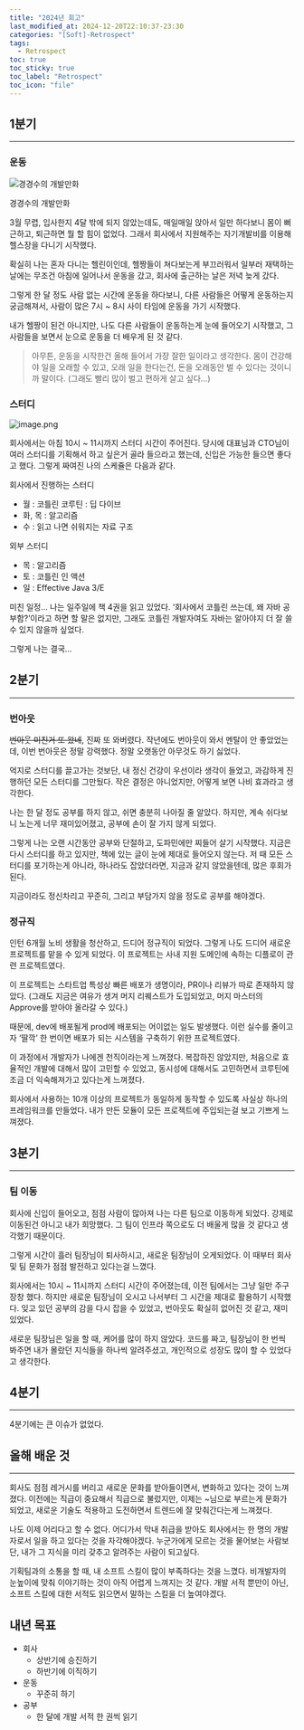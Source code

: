 ```yaml
---
title: "2024년 회고"
last_modified_at: 2024-12-20T22:10:37-23:30
categories: "[Soft]-Retrospect"
tags:
  - Retrospect
toc: true
toc_sticky: true
toc_label: "Retrospect"
toc_icon: "file"
---
```


## 1분기

---

### 운동

![경경수의 개발만화](https://prod-files-secure.s3.us-west-2.amazonaws.com/7966c971-416e-4e67-b7ee-3d13c62434fc/b8a14c25-118c-4cce-a1be-ab0632ae3f75/image.png)

경경수의 개발만화

3월 무렵, 입사한지 4달 밖에 되지 않았는데도, 매일매일 앉아서 일만 하다보니 몸이 뻐근하고, 퇴근하면 뭘 할 힘이 없었다. 그래서 회사에서 지원해주는 자기개발비를 이용해 헬스장을 다니기 시작했다.

확실히 나는 혼자 다니는 헬린이인데, 헬짱들이 쳐다보는게 부끄러워서 일부러 재택하는 날에는 무조건 아침에 일어나서 운동을 갔고, 회사에 출근하는 날은 저녁 늦게 갔다.

그렇게 한 달 정도 사람 없는 시간에 운동을 하다보니, 다른 사람들은 어떻게 운동하는지 궁금해져서, 사람이 많은 7시 ~ 8시 사이 타임에 운동을 가기 시작했다.

내가 헬짱이 된건 아니지만, 나도 다른 사람들이 운동하는게 눈에 들어오기 시작했고, 그 사람들을 보면서 눈으로 운동을 더 배우게 된 것 같다.

> 아무튼, 운동을 시작한건 올해 들어서 가장 잘한 일이라고 생각한다. 몸이 건강해야 일을 오래할 수 있고, 오래 일을 한다는건, 돈을 오래동안 벌 수 있다는 것이니까 말이다. (그래도 빨리 많이 벌고 편하게 살고 싶다…)
>

### 스터디

![image.png](https://prod-files-secure.s3.us-west-2.amazonaws.com/7966c971-416e-4e67-b7ee-3d13c62434fc/31bb2963-b401-4dde-926d-ee56f6ae59b3/image.png)

회사에서는 아침 10시 ~ 11시까지 스터디 시간이 주어진다. 당시에 대표님과 CTO님이 여러 스터디를 기획해서 하고 싶은거 골라 들으라고 했는데, 신입은 가능한 들으면 좋다고 했다. 그렇게 짜여진 나의 스케쥴은 다음과 같다.

회사에서 진행하는 스터디

- 월 : 코틀린 코루틴 : 딥 다이브
- 화, 목 : 알고리즘
- 수 : 읽고 나면 쉬워지는 자료 구조

외부 스터디

- 목 : 알고리즘
- 토 : 코틀린 인 액션
- 일 : Effective Java 3/E

미친 일정… 나는 일주일에 책 4권을 읽고 있었다. ‘회사에서 코틀린 쓰는데, 왜 자바 공부함?’이라고 하면 할 말은 없지만, 그래도 코틀린 개발자여도 자바는 알아야지 더 잘 쓸 수 있지 않을까 싶었다.

그렇게 나는 결국…

## 2분기

---

### 번아웃

~~번아웃 미친거 또 왔네~~, 진짜 또 와버렸다. 작년에도 번아웃이 와서 멘탈이 안 좋았었는데, 이번 번아웃은 정말 강력했다. 정말 오랫동안 아무것도 하기 싫었다.

억지로 스터디를 끌고가는 것보단, 내 정신 건강이 우선이라 생각이 들었고, 과감하게 진행하던 모든 스터디를 그만뒀다. 작은 결정은 아니었지만, 어떻게 보면 나비 효과라고 생각한다.

나는 한 달 정도 공부를 하지 않고, 쉬면 충분히 나아질 줄 알았다. 하지만, 계속 쉬다보니 노는게 너무 재미있어졌고, 공부에 손이 잘 가지 않게 되었다.

그렇게 나는 오랜 시간동안 공부와 단절하고, 도파민에만 찌들어 살기 시작했다. 지금은 다시 스터디를 하고 있지만, 책에 있는 글이 눈에 제대로 들어오지 않는다. 저 때 모든 스터디를 포기하는게 아니라, 하나라도 잡았더라면, 지금과 같지 않았을텐데, 많은 후회가 된다.

지금이라도 정신차리고 꾸준히, 그리고 부담가지 않을 정도로 공부를 해야겠다.

### 정규직

인턴 6개월 노비 생활을 청산하고, 드디어 정규직이 되었다. 그렇게 나도 드디어 새로운 프로젝트를 맡을 수 있게 되었다. 이 프로젝트는 사내 지원 도메인에 속하는 디플로이 관련 프로젝트였다.

이 프로젝트는 스타트업 특성상 빠른 배포가 생명이라, PR이나 리뷰가 따로 존재하지 않았다.
(그래도 지금은 여유가 생겨 머지 리퀘스트가 도입되었고, 머지 마스터의 Approve를 받아야 올라갈 수 있다.)

때문에, dev에 배포될게 prod에 배포되는 어이없는 일도 발생했다. 이런 실수를 줄이고자 ‘딸깍’ 한 번이면 배포가 되는 시스템을 구축하기 위한 프로젝트였다.

이 과정에서 개발자가 나에겐 천직이라는게 느껴졌다. 복잡하진 않았지만, 처음으로 효율적인 개발에 대해서 많이 고민할 수 있었고, 동시성에 대해서도 고민하면서 코루틴에 조금 더 익숙해져가고 있다는게 느껴졌다.

회사에서 사용하는 10개 이상의 프로젝트가 동일하게 동작할 수 있도록 사실상 하나의 프레임워크를 만들었다. 내가 만든 모듈이 모든 프로젝트에 주입되는걸 보고 기쁘게 느껴졌다.

## 3분기

---

### 팀 이동

회사에 신입이 들어오고, 점점 사람이 많아져 나는 다른 팀으로 이동하게 되었다. 강제로 이동된건 아니고 내가 희망했다. 그 팀이 인프라 쪽으로도 더 배울게 많을 것 같다고 생각했기 때문이다.

그렇게 시간이 흘러 팀장님이 퇴사하시고, 새로운 팀장님이 오게되었다. 이 때부터 회사 및 팀 문화가 점점 발전하고 있다는걸 느꼈다.

회사에서는 10시 ~ 11시까지 스터디 시간이 주어졌는데, 이전 팀에서는 그냥 일만 주구장창 했다. 하지만 새로운 팀장님이 오시고 나서부터 그 시간을 제대로 활용하기 시작했다. 잊고 있던 공부의 감을 다시 잡을 수 있었고, 번아웃도 확실히 없어진 것 같고, 재미있었다.

새로운 팀장님은 일을 할 때, 케어를 많이 하지 않았다. 코드를 짜고, 팀장님이 한 번씩 봐주면 내가 몰랐던 지식들을 하나씩 알려주셨고, 개인적으로 성장도 많이 할 수 있었다고 생각한다.

## 4분기

---

4분기에는 큰 이슈가 없었다.

## 올해 배운 것

---

회사도 점점 레거시를 버리고 새로운 문화를 받아들이면서, 변화하고 있다는 것이 느껴졌다. 이전에는 직급이 중요해서 직급으로 불렀지만, 이제는 ~님으로 부르는게 문화가 되었고, 새로운 기술도 적용하고 도전하면서 트렌드에 잘 맞춰간다는게 느껴졌다.

나도 이제 어리다고 할 수 없다. 어디가서 막내 취급을 받아도 회사에서는 한 명의 개발자로서 일을 하고 있다는 것을 자각해야겠다. 누군가에게 모르는 것을 물어보는 사람보단, 내가 그 지식을 미리 갖추고 알려주는 사람이 되고싶다.

기획팀과의 소통을 할 때, 내 소프트 스킬이 많이 부족하다는 것을 느꼈다. 비개발자의 눈높이에 맞춰 이야기하는 것이 아직 어렵게 느껴지는 것 같다. 개발 서적 뿐만이 아닌, 소프트 스킬에 대한 서적도 읽으면서 말하는 스킬을 더 높여야겠다.

## 내년 목표

- 회사
  - 상반기에 승진하기
  - 하반기에 이직하기
- 운동
  - 꾸준히 하기
- 공부
  - 한 달에 개발 서적 한 권씩 읽기